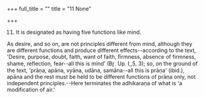 +++
full_title = ""
title = "11 None"

+++


11. It is designated as having five functions like mind.

As desire, and so on, are not principles different from mind, although they are different functions and produce different effects--according to the text, 'Desire, purpose, doubt, faith, want of faith, firmness, absence of firmness, shame, reflection, fear--all this is mind' (Br̥. Up. I,,5, 3); so, on the ground of the text, 'prāṇa, apāna, vyāna, udāna, samāna--all this is prāṇa' (ibid.), apāna and the rest must be held to be different functions of prāṇa only, not independent principles.--Here terminates the adhikaraṇa of what is 'a modification of air.'

